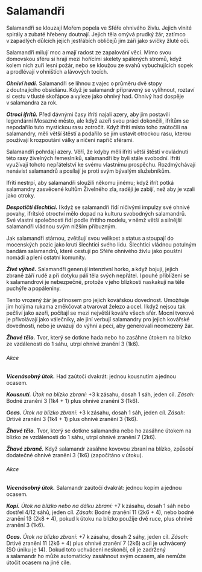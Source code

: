 # Salamandři
  
Salamandři se klouzají Mořem popela ve Sféře ohnivého živlu. Jejich vlnité spirály a zubaté hřebeny doutnají. Jejich těla omývá prudký žár, zatímco v zapadlých důlcích jejich jestřábích obličejů jim září jako svíčky žluté oči.
  
Salamandři milují moc a mají radost ze zapalování věcí. Mimo svou domovskou sféru si hrají mezi hořícími skelety spálených stromů, když kolem nich zuří lesní požár, nebo se kloužou ze svahů vybuchujících sopek a prodlévají v ohništích a lávových tocích.
  
***Ohniví hadi.*** Salamandři se líhnou z vajec o průměru dvě stopy z doutnajícího obsidiánu. Když je salamandr připravený se vylíhnout, roztaví si cestu v tlusté skořápce a vyleze jako ohnivý had. Ohnivý had dospěje v salamandra za rok.
  
***Otroci ifrítů.*** Před dávnými časy ifríti najali azery, aby jim postavili legendární Mosazné město, ale když azeři svou práci dokončili, ifrítům se nepodařilo tuto mystickou rasu zotročit. Když ifríti místo toho zaútočili na salamandry, měli větší štěstí a podařilo se jim ustavit otrockou rasu, kterou používají k rozpoutání války a ničení napříč sférami.
  
Salamandři pohrdají azery. Věří, že kdyby měli ifríti větší štěstí v ovládnutí této rasy živelných řemeslníků, salamandři by byli stále svobodní. Ifríti využívají tohoto nepřátelství ke svému vlastnímu prospěchu. Rozdmýchávají nenávist salamandrů a posílají je proti svým bývalým služebníkům.
  
Ifríti nestrpí, aby salamandři sloužili někomu jinému; když ifrít potká salamandry zasvěcené kultům Živelného zla, raději je zabijí, než aby je vzali jako otroky.
  
***Despotičtí šlechtici.*** I když se salamandři řídí ničivými impulzy své ohnivé povahy, ifrítské otroctví mělo dopad na kulturu svobodných salamandrů. Své vlastní společnosti řídí podle ifrítího modelu, v němž větší a silnější salamandři vládnou svým nižším příbuzným.
  
Jak salamandři stárnou, zvětšují svou velikost a status a stoupají do mocenských pozic jako krutí šlechtici svého lidu. Šlechtici vládnou potulným bandám salamandrů, které cestují po Sféře ohnivého živlu jako pouštní nomádi a plení ostatní komunity.
  
***Živé výhně.*** Salamandři generují intenzivní horko, a když bojují, jejich zbraně září rudě a při dotyku pálí těla svých nepřátel. I pouhé přiblížení se k salamandrovi je nebezpečné, protože v jeho blízkosti naskakují na těle puchýře a popáleniny.
  
Tento vrozený žár je přínosem pro jejich kovářskou dovednost. Umožňuje jim holýma rukama změkčovat a tvarovat železo a ocel. I když nejsou tak pečliví jako azeři, počítají se mezi největší kováře všech sfér. Mocní tvorové je přivolávají jako válečníky, ale jiní verbují salamandry pro jejich kovářské dovednosti, nebo je uvazují do výhní a pecí, aby generovali neomezený žár.

<Monster 
    title="Ohnivý had"
    subtitle="Střední elementál, neutrální zlo￼"
    armor-class="14 (přirozená zbroj)"
    hit-points="22 (5k8)"
    speed="6 sáhů"
    str="12 (+1)"
    dex="14 (+2)"
    con="11 (+0)"
    int="7 (-2)"
    wis="10 (+0)"
    cha="8 (-1)"
    saving-throws=""
    skills=""
    damage-vulnerabilities="chladná"
    damage-resistances="bodná, drtivá a sečná z nemagických útoků"
    damage-immunities="ohnivá"
    condition-immunities=""
    senses="vidění ve tmě 12 sáhů, pasivní Vnímání 10"
    languages="rozumí ignanštině, ale neumí mluvit"
    challenge="1 (200 ZK)"
    >
  
***Žhavé tělo.*** Tvor, který se dotkne hada nebo ho zasáhne útokem na blízko ze vzdálenosti do 1 sáhu, utrpí ohnivé zranění 3 (1k6).
  
###### Akce
  
***Vícenásobný útok.*** Had zaútočí dvakrát: jednou kousnutím a jednou ocasem.
  
***Kousnutí.*** *Útok na blízko zbraní:* +3 k zásahu, dosah 1 sáh, jeden cíl. *Zásah:* Bodné zranění 3 (1k4 + 1) plus ohnivé zranění 3 (1k6).
  
***Ocas.*** *Útok na blízko zbraní:* +3 k zásahu, dosah 1 sáh, jeden cíl. *Zásah:* Drtivé zranění 3 (1k4 + 1) plus ohnivé zranění 3 (1k6).

</Monster>  
  
<Monster 
    title="Salamandr"
    subtitle="Velký elementál, neutrální zlo"
    armor-class="15 (přirozená zbroj)"
    hit-points="90 (12k10 + 24)"
    speed="6 sáhů"
    str="18 (+4)"
    dex="14 (+2)"
    con="15 (+2)"
    int="11 (+0)"
    wis="10 (+0)"
    cha="12 (+1)"
    saving-throws=""
    skills=""
    damage-vulnerabilities="chladná"
    damage-resistances="bodná, drtivá a sečná z nemagických útoků"
    damage-immunities="ohnivá"
    condition-immunities=""
    senses="vidění ve tmě 12 sáhů, pasivní Vnímání 10"
    languages="ignanština"
    challenge="5 (1 800 ZK)"
    >  

***Žhavé tělo.*** Tvor, který se dotkne salamandra nebo ho zasáhne útokem na blízko ze vzdálenosti do 1 sáhu, utrpí ohnivé zranění 7 (2k6).
  
***Žhavé zbraně.*** Když salamandr zasáhne kovovou zbraní na blízko, způsobí dodatečné ohnivé zranění 3 (1k6) (započítáno v útoku).
  
###### Akce
  
***Vícenásobný útok.*** Salamandr zaútočí dvakrát: jednou kopím a jednou ocasem.
  
***Kopí.*** *Útok na blízko nebo na dálku zbraní:* +7 k zásahu, dosah 1 sáh nebo dostřel 4/12 sáhů, jeden cíl. *Zásah:* Bodné zranění 11 (2k6 + 4), nebo bodné zranění 13 (2k8 + 4), pokud k útoku na blízko použije dvě ruce, plus ohnivé zranění 3 (1k6).
  
***Ocas.*** *Útok na blízko zbraní:* +7 k zásahu, dosah 2 sáhy, jeden cíl. *Zásah:* Drtivé zranění 11 (2k6 + 4) plus ohnivé zranění 7 (2k6) a cíl je uchvácený (SO úniku je 14). Dokud toto uchvácení neskončí, cíl je zadržený a salamandr ho může automaticky zasáhnout svým ocasem, ale nemůže útočit ocasem na jiné cíle.

</Monster>
